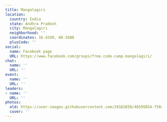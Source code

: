```yaml
---
title: Mangalagiri
location:
  country: India
  state: Andhra Pradesh
  city: Mangalagiri
  neighborhood: ''
  coordinates: 16.4349, 80.5688
  plusCode: ''
social:
  name: Facebook page
  URL: https://www.facebook.com/groups/free.code.camp.mangalagiri/
chat:
  name: ''
  URL: ''
event:
  name: ''
  URL: ''
leaders:
- name: ''
  URL: ''
photos:
  old: https://user-images.githubusercontent.com/29162658/46595854-f58a1400-caf7-11e8-9647-162f928a92b0.jpg
  cover: ''
---
```

